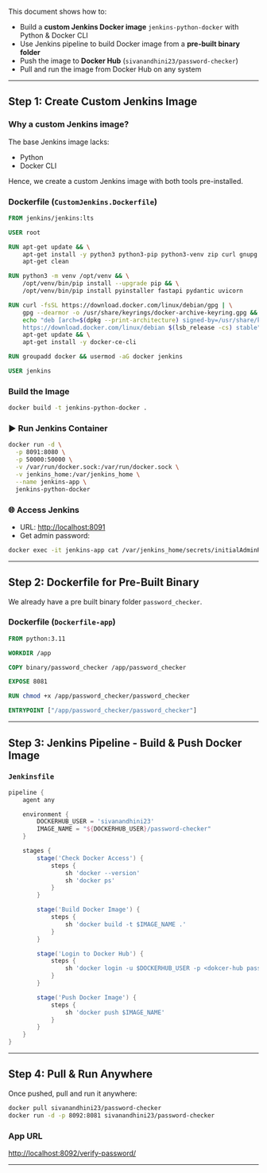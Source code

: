 
This document shows how to:

- Build a **custom Jenkins Docker image** `jenkins-python-docker` with Python & Docker CLI
- Use Jenkins pipeline to build Docker image from a **pre-built binary folder**
- Push the image to **Docker Hub** (`sivanandhini23/password-checker`)
- Pull and run the image from Docker Hub on any system

---

##  Step 1: Create Custom Jenkins Image

### Why a custom Jenkins image?

The base Jenkins image lacks:

- Python
- Docker CLI

Hence, we create a custom Jenkins image with both tools pre-installed.

###  Dockerfile (`CustomJenkins.Dockerfile`)

```dockerfile
FROM jenkins/jenkins:lts

USER root

RUN apt-get update && \
    apt-get install -y python3 python3-pip python3-venv zip curl gnupg lsb-release && \
    apt-get clean

RUN python3 -m venv /opt/venv && \
    /opt/venv/bin/pip install --upgrade pip && \
    /opt/venv/bin/pip install pyinstaller fastapi pydantic uvicorn

RUN curl -fsSL https://download.docker.com/linux/debian/gpg | \
    gpg --dearmor -o /usr/share/keyrings/docker-archive-keyring.gpg && \
    echo "deb [arch=$(dpkg --print-architecture) signed-by=/usr/share/keyrings/docker-archive-keyring.gpg] \
    https://download.docker.com/linux/debian $(lsb_release -cs) stable" > /etc/apt/sources.list.d/docker.list && \
    apt-get update && \
    apt-get install -y docker-ce-cli

RUN groupadd docker && usermod -aG docker jenkins

USER jenkins
````

###  Build the Image

```bash
docker build -t jenkins-python-docker .
```

### ▶️ Run Jenkins Container

```bash
docker run -d \
  -p 8091:8080 \
  -p 50000:50000 \
  -v /var/run/docker.sock:/var/run/docker.sock \
  -v jenkins_home:/var/jenkins_home \
  --name jenkins-app \
  jenkins-python-docker
```

### 🌐 Access Jenkins

* URL: [http://localhost:8091](http://localhost:8091)
* Get admin password:

```bash
docker exec -it jenkins-app cat /var/jenkins_home/secrets/initialAdminPassword
```

---

## Step 2: Dockerfile for Pre-Built Binary

We already have a pre built binary folder `password_checker`.

###  Dockerfile (`Dockerfile-app`)

```dockerfile
FROM python:3.11

WORKDIR /app

COPY binary/password_checker /app/password_checker

EXPOSE 8081

RUN chmod +x /app/password_checker/password_checker

ENTRYPOINT ["/app/password_checker/password_checker"]
```

---

## Step 3: Jenkins Pipeline - Build & Push Docker Image

###  `Jenkinsfile`

```groovy
pipeline {
    agent any

    environment {
        DOCKERHUB_USER = 'sivanandhini23'
        IMAGE_NAME = "${DOCKERHUB_USER}/password-checker"
    }

    stages {
        stage('Check Docker Access') {
            steps {
                sh 'docker --version'
                sh 'docker ps'
            }
        }

        stage('Build Docker Image') {
            steps {
                sh 'docker build -t $IMAGE_NAME .'
            }
        }

        stage('Login to Docker Hub') {
            steps {
                sh 'docker login -u $DOCKERHUB_USER -p <dokcer-hub password>'
            }
        }

        stage('Push Docker Image') {
            steps {
                sh 'docker push $IMAGE_NAME'
            }
        }
    }
}
```
---

## Step 4: Pull & Run Anywhere

Once pushed, pull and run it anywhere:

```bash
docker pull sivanandhini23/password-checker
docker run -d -p 8092:8081 sivanandhini23/password-checker
```

### App URL

[http://localhost:8092/verify-password/](http://localhost:8092/verify-password/)

---
